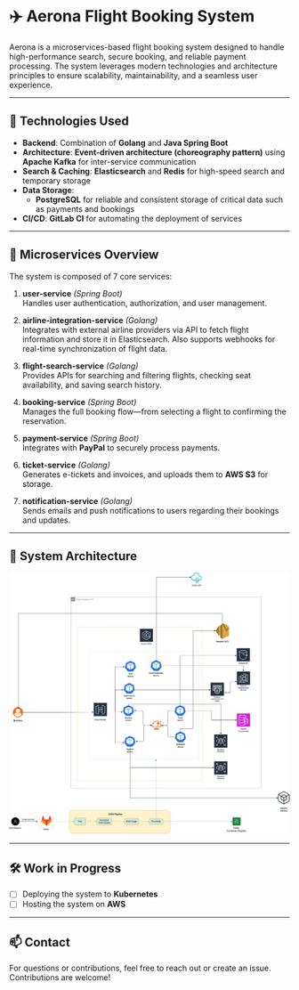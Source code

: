 # ✈️ Aerona Flight Booking System

Aerona is a microservices-based flight booking system designed to handle high-performance search, secure booking, and reliable payment processing. The system leverages modern technologies and architecture principles to ensure scalability, maintainability, and a seamless user experience.

---

## 🚀 Technologies Used

- **Backend**: Combination of **Golang** and **Java Spring Boot**
- **Architecture**: **Event-driven architecture (choreography pattern)** using **Apache Kafka** for inter-service communication
- **Search & Caching**: **Elasticsearch** and **Redis** for high-speed search and temporary storage
- **Data Storage**:
  - **PostgreSQL** for reliable and consistent storage of critical data such as payments and bookings
- **CI/CD**: **GitLab CI** for automating the deployment of services

---

## 🧱 Microservices Overview

The system is composed of 7 core services:

1. **user-service** _(Spring Boot)_  
   Handles user authentication, authorization, and user management.

2. **airline-integration-service** _(Golang)_  
   Integrates with external airline providers via API to fetch flight information and store it in Elasticsearch. Also supports webhooks for real-time synchronization of flight data.

3. **flight-search-service** _(Golang)_  
   Provides APIs for searching and filtering flights, checking seat availability, and saving search history.

4. **booking-service** _(Spring Boot)_  
   Manages the full booking flow—from selecting a flight to confirming the reservation.

5. **payment-service** _(Spring Boot)_  
   Integrates with **PayPal** to securely process payments.

6. **ticket-service** _(Golang)_  
   Generates e-tickets and invoices, and uploads them to **AWS S3** for storage.

7. **notification-service** _(Golang)_  
   Sends emails and push notifications to users regarding their bookings and updates.

---

## 🧩 System Architecture

![Aerona System Architecture](./aerona-infra/docs/aerona-architecture.png)

---

## 🛠️ Work in Progress

- [ ] Deploying the system to **Kubernetes**
- [ ] Hosting the system on **AWS**

---

## 📫 Contact

For questions or contributions, feel free to reach out or create an issue. Contributions are welcome!
